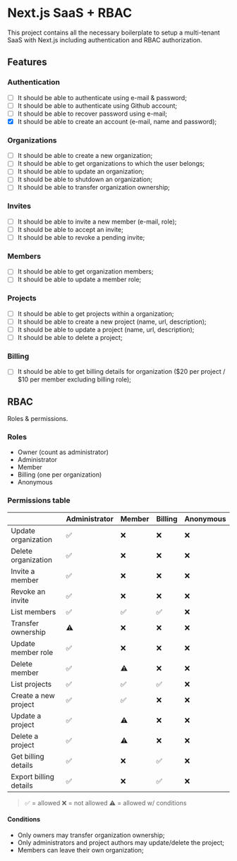 # Next.js SaaS + RBAC

This project contains all the necessary boilerplate to setup a multi-tenant SaaS with Next.js including authentication
and RBAC authorization.

## Features

### Authentication

- [ ] It should be able to authenticate using e-mail & password;
- [ ] It should be able to authenticate using Github account;
- [ ] It should be able to recover password using e-mail;
- [x] It should be able to create an account (e-mail, name and password);

### Organizations

- [ ] It should be able to create a new organization;
- [ ] It should be able to get organizations to which the user belongs;
- [ ] It should be able to update an organization;
- [ ] It should be able to shutdown an organization;
- [ ] It should be able to transfer organization ownership;

### Invites

- [ ] It should be able to invite a new member (e-mail, role);
- [ ] It should be able to accept an invite;
- [ ] It should be able to revoke a pending invite;

### Members

- [ ] It should be able to get organization members;
- [ ] It should be able to update a member role;

### Projects

- [ ] It should be able to get projects within a organization;
- [ ] It should be able to create a new project (name, url, description);
- [ ] It should be able to update a project (name, url, description);
- [ ] It should be able to delete a project;

### Billing

- [ ] It should be able to get billing details for organization ($20 per project / $10 per member excluding billing
  role);

## RBAC

Roles & permissions.

### Roles

- Owner (count as administrator)
- Administrator
- Member
- Billing (one per organization)
- Anonymous

### Permissions table

|                        | Administrator | Member | Billing | Anonymous |
|------------------------|---------------|--------|---------|-----------|
| Update organization    | ✅             | ❌      | ❌       | ❌         |
| Delete organization    | ✅             | ❌      | ❌       | ❌         |
| Invite a member        | ✅             | ❌      | ❌       | ❌         |
| Revoke an invite       | ✅             | ❌      | ❌       | ❌         |
| List members           | ✅             | ✅      | ✅       | ❌         |
| Transfer ownership     | ⚠️            | ❌      | ❌       | ❌         |
| Update member role     | ✅             | ❌      | ❌       | ❌         |
| Delete member          | ✅             | ⚠️     | ❌       | ❌         |
| List projects          | ✅             | ✅      | ✅       | ❌         |
| Create a new project   | ✅             | ✅      | ❌       | ❌         |
| Update a project       | ✅             | ⚠️     | ❌       | ❌         |
| Delete a project       | ✅             | ⚠️     | ❌       | ❌         |
| Get billing details    | ✅             | ❌      | ✅       | ❌         |
| Export billing details | ✅             | ❌      | ✅       | ❌         |

> ✅ = allowed
> ❌ = not allowed
> ⚠️ = allowed w/ conditions

#### Conditions

- Only owners may transfer organization ownership;
- Only administrators and project authors may update/delete the project;
- Members can leave their own organization;
